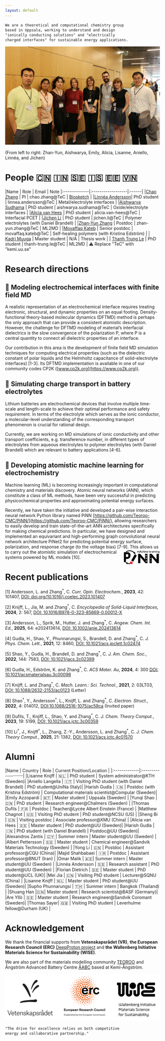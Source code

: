 ```yaml
---
layout: default
---
```


```text
We are a theoretical and computational chemistry group
based in Uppsala, working to understand and design
"ionically conducting solutions" and "electrically 
charged interfaces" for sustainable energy applications.
```

![group_photo](/assets/img/TeC_Jun_2024.jpg)

(From left to right: Zhan-Yun, Aishwarya, Emily, Alicia, Lisanne, Aniello, Linnéa, and Jichen)
# People :cn: :india: :sweden: :iceland: :estonia: :vietnam:

|Name             |  Role  |  Email | Note
|:-------------|:------------------|:------|
|[Chao Zhang](https://katalog.uu.se/profile/?id=N17-1304)  |  PI  | chao.zhang@TeC | [Biosketch](https://yacadeuro.org/zhang/) |
|[Linnéa Andersson](https://katalog.uu.se/profile/?id=N21-323)| PhD student | linnea.andersson@TeC | Metal/electrolyte interfaces |
|[Aishwarya Sudhama](https://www.katalog.uu.se/profile/?id=N22-2260) | PhD student | aishwarya.sudhama@TeC | Oxide/electrolyte interfaces |
|[Alicia van Hees](https://www.katalog.uu.se/empinfo/?id=N22-264) | PhD student | alicia.van-hees@TeC | Interfacial PCET | 
|[Jichen Li](https://www.katalog.uu.se/empinfo/?id=N23-1517) | PhD student | jichen.li@TeC | Polymer electrolytes (with Daniel Brandell) |
|[Zhan-Yun Zhang](https://www.katalog.uu.se/empinfo/?id=N23-2102) | Postdoc | zhan-yun.zhang@TeC | ML2MD |
|[Movaffaq Kateb](https://www.uu.se/kontakt-och-organisation/personal?query=N24-2523) | Senior postdoc | movaffaq.kateb@TeC  | Self-healing polymers (with Kristina Edström) |
| [Kadri Muuga](https://www.uu.se/kontakt-och-organisation/personal?query=N25-329) | Master student | N/A | Thesis work |
| [Thanh Trung Le](https://www.uu.se/kontakt-och-organisation/personal?query=N25-2277) | PhD student |  thanh-trung.le@TeC | ML2MD |
:warning:  Replace "TeC" with "kemi.uu.se"

# Research directions

## :dart:  Modeling electrochemical interfaces with finite field MD

A realistic representation of an electrochemical interface requires
treating electronic, structural, and dynamic properties on an equal
footing. Density-functional theory-based molecular dynamics (DFTMD) method is perhaps the only approach that can provide a consistent atomistic description. However, the challenge for DFTMD modeling of material’s interfacial dielectrics is the slow convergence of the polarization P, where P is a central quantity to connect all dielectric properties of an interface.

Our contribution in this area is the development of finite field MD simulation techniques for computing electrical properties (such as the dielectric constant of polar liquids and the Helmholtz capacitance of solid-electrolyte interfaces) [1-3]. Its DFTMD implementation is available in one of our community codes CP2K ([www.cp2k.org](https://www.cp2k.org)).

## :dart:  Simulating charge transport in battery electrolytes

Lithium batteries are electrochemical devices that involve multiple time-scale and length-scale to achieve their optimal performance and safety requirement. In terms of the electrolyte which serves as the ionic conductor, a molecular-level understanding of the corresponding transport phenomenon is crucial for rational design.

Currently, we are working on MD simulations of ionic conductivity and other transport coefficients, e.g. transference number, in different types of electrolytes from aqueous electrolytes to polymer electrolytes (with Daniel Brandell) which are relevant to battery applications [4-6].

## :dart:  Developing atomistic machine learning for electrochemistry

Machine learning (ML) is becoming increasingly important in computational chemistry and materials discovery. Atomic neural networks (ANN), which constitute a class of ML methods, have been very successful in predicting physicochemical properties and approximating potential energy surfaces.

Recently, we have taken the initiative and developed a pair-wise interaction neural network
Python library named PiNN [https://github.com/Teoroo-CMC/PiNN/](https://github.com/Teoroo-CMC/PiNN/),
allowing researchers to easily develop and train state-of-the-art ANN
architectures specifically for making chemical predictions. In
particular, we have designed and implemented an equivariant and
high-performing graph convolutional neural network architecture PiNet2
for predicting potential energy surface, polarization, and response
charge (to the voltage bias) [7-9]. <img align="right" width="118" height="50" src="/assets/img/PiNN_logo.png"> This allows
us to carry out the atomistic simulation of electrochemical systems
powered by ML models [10].

# Recent publications

[1] Andersson, L. and Zhang<sup>*</sup>, C. _Curr. Opin. Electrochem._, **2023**, 42: 101407, [DOI: doi.org/10.1016/j.coelec.2023.101407](https://doi.org/10.1016/j.coelec.2023.101407)

[2] Knijff, L., Jia, M. and Zhang<sup>*</sup>, C. _Encyclopedia of Solid-Liquid Interfaces_, **2024**, 2: 567, [DOI: 10.1016/B978-0-323-85669-0.00012-X](https://doi.org/10.1016/B978-0-323-85669-0.00012-X)

[3] Andersson, L., Sprik, M., Hutter, J. and Zhang<sup>*</sup>, C. _Angew. Chem. Int. Ed._, **2025**, 64: e202413614, [DOI: 10.1002/anie.202413614](https://doi.org/10.1002/anie.202413614)

[4] Gudla, H., Shao, Y., Phunnarungsi, S., Brandell, D. and Zhang<sup>*</sup>, C. _J. Phys. Chem. Lett._, **2021**, 12: 8460, [DOI: 10.1021/acs.jpclett.1c02474](https://doi.org/10.1021/acs.jpclett.1c02474)

[5] Shao, Y., Gudla, H., Brandell, D. and Zhang<sup>*</sup>, C. _J. Am. Chem. Soc._, **2022**, 144: 7583, [DOI: 10.1021/jacs.2c02389](https://doi.org/10.1021/jacs.2c02389)

[6] Gudla, H., Edström, K. and Zhang<sup>*</sup>, C.  _ACS Mater. Au_, **2024**, 4: 300 [DOI: 10.1021/acsmaterialsau.3c00098](https://doi.org/10.1021/acsmaterialsau.3c00098)

[7] Knijff, L. and Zhang<sup>*</sup>, C. _Mach. Learn.: Sci. Technol._, **2021**, 2: 03LT03, [DOI: 10.1088/2632-2153/ac0123](https://doi.org/10.1088/2632-2153/ac0123) (Letter)

[8] Shao<sup>†</sup>, Y., Andersson<sup>†</sup>, L., Knijff, L. and Zhang<sup>*</sup>,
C. _Electron. Struct._, **2022**, 4: 014012, [DOI:10.1088/2516-1075/ac59ca](https://doi.org/10.1088/2516-1075/ac59ca)
(Invited paper)

[9] Dufils, T., Knjiff, L., Shao, Y. and Zhang<sup>*</sup>, C. _J. Chem. Theory Comput._, **2023**, 19: 5199, [DOI: 10.1021/acs.jctc.3c00359](https://doi.org/10.1021/acs.jctc.3c00359)

[10] Li<sup>†</sup>, J.,  Knijff<sup>†</sup>, L., Zhang, Z.-Y., Andersson, L. and Zhang<sup>*</sup>, C. _J. Chem. Theory Comput._, **2025**, 21: 1382, [DOI: 10.1021/acs.jctc.4c01570](https://doi.org/10.1021/acs.jctc.4c01570)


# Alumni

|Name             |  Country | Role  |  Current Position/Location |
|:-------------|:------------------|
|Lisanne Knijff |  :netherlands: | PhD student  | System administrator@KTH (Sweden)|
|Aniello  Langella |  :it: | Visiting PhD student (with Daniel Brandell)  | PhD student@UniNa (Italy)|
|Harish Gudla  |  :india: | Postdoc (with Kristina Edström)  | Computational materials scientist@Compular (Sweden)|
|Emily Azzopardi | :malta: | Master student | Uppsala (Sweden) |
|Yunqi Shao | :cn: | PhD student | Research engineer@Chalmers (Sweden) |
|Thomas Dufils | :fr: | Postdoc | Teacher@Lycée Albert Einstein (France) |
|Matthew Chagnot | :us: | Visiting PhD student | PhD student@NCSU (US) |
|Sheng Bi | :cn: | Visiting postdoc | Associate professor@XMU (China) |
|Alicia van Hees | :sweden: | Master student | PhD student@UU (Sweden)|
|Harish Gudla  |  :india: | PhD student (with Daniel Brandell)  | Postdoc@UU (Sweden)|
|Alexandros Zantis | :cyprus: | Summer intern | Master student@UU (Sweden) |
|Albert Pettersson | :sweden: | Master student | Chemical engineer@Sandvik Materials Technology (Sweden) |
|Yong Li  |  :cn: | Postdoc  | Assistant professor@CQU (China)|
|Majid Shahbabaei | :iran: | Postdoc | Assistant professor@BNUT (Iran) | 
|Omar Malik | :united_arab_emirates:| Summer intern | Master student@UU (Sweden) |
|Linnéa Andersson | :sweden: | Research assistant | PhD student@UU (Sweden) |
|Florian Dietrich | :de: | Master student | PhD student@UCL (UK)|
|Mei Jia | :cn: | Visiting PhD student | Lecturer@SQNU (China) |
|Lisanne Knijff | :netherlands: | Master student | PhD student@UU (Sweden)|
|Supho Phunnarungsi | :thailand: | Summer intern | Bangkok (Thailand) |
|Shuang Han |:cn:| Master student | Research scientist@BASF (Germany)|
|Are Yllö | :sweden: |  Master student | Research engineer@Sandvik Coromant (Sweden)|
|Thomas Sayer| :uk: | Visiting PhD student | Leverhulme fellow@Durham (UK) |

# Acknowledgement

We thank the financial supports from **Vetenskapsrådet (VR)**, **the
European Research Council (ERC)** [DeepProton project](https://cordis.europa.eu/project/id/949012) and **the Wallenberg Initiative Materials Science for Sustainability (WISE)**.

We are also part of the materials modelling community [TEOROO](https://github.com/Teoroo-CMC) and Ångström Advanced Battery Centre [ÅABC](https://www.uu.se/en/department/chemistry-angstrom-laboratory/research/structural-chemistry/angstrom-advanced-battery-centre) based at Kemi-Ångström.


![Funding](/assets/img/Logo_banner.png)

```text
"The drive for excellence relies on both competitive 
energy and collaborative partnership."
```
